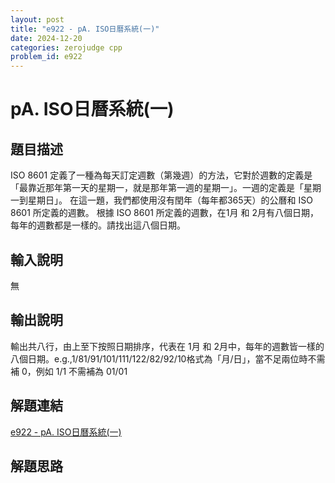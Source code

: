 ```yaml
---
layout: post
title: "e922 - pA. ISO日曆系統(一)"
date: 2024-12-20
categories: zerojudge cpp
problem_id: e922
---
```


# pA. ISO日曆系統(一)

## 題目描述

ISO 8601 定義了一種為每天訂定週數（第幾週）的方法，它對於週數的定義是「最靠近那年第一天的星期一，就是那年第一週的星期一」。一週的定義是「星期一到星期日」。
在這一題，我們都使用沒有閏年（每年都365天）的公曆和 ISO 8601 所定義的週數。
根據 ISO 8601 所定義的週數，在1月 和 2月有八個日期，每年的週數都是一樣的。請找出這八個日期。

## 輸入說明

無

## 輸出說明

輸出共八行，由上至下按照日期排序，代表在 1月 和 2月中，每年的週數皆一樣的八個日期。e.g.,1/81/91/101/111/122/82/92/10格式為「月/日」，當不足兩位時不需補 0，例如 1/1 不需補為 01/01

## 解題連結

[e922 - pA. ISO日曆系統(一)](https://zerojudge.tw/ShowProblem?problemid=e922)

## 解題思路

